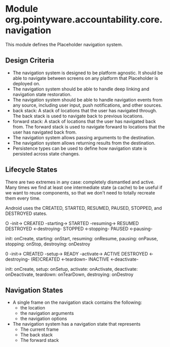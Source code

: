 # Module org.pointyware.accountability.core.navigation
This module defines the Placeholder navigation system.

## Design Criteria
- The navigation system is designed to be platform agnostic. It should be able to navigate between screens on any platform that Placeholder is deployed on.
- The navigation system should be able to handle deep linking and navigation state restoration.
- The navigation system should be able to handle navigation events from any source, including user input, push notifications, and other sources.
- back stack: A stack of locations that the user has navigated through. The back stack is used to navigate back to previous locations.
- forward stack: A stack of locations that the user has navigated back from. The forward stack is used to navigate forward to locations that the user has navigated back from.
- The navigation system allows passing arguments to the destination.
- The navigation system allows returning results from the destination.
- Persistence types can be used to define how navigation state is persisted across state changes.

## Lifecycle States
There are two extremes in any case: completely dismantled and active. Many times we find at least one intermediate state (a cache) to be useful if we want to reuse components, so that we don't need to totally recreate them every time.

Android uses the CREATED, STARTED, RESUMED, PAUSED, STOPPED, and DESTROYED states.

O           -init->         CREATED -starting-> STARTED -resuming-> RESUMED 
DESTROYED   <-destroying-   STOPPED <-stopping- PAUSED  <-pausing-

init: onCreate,
starting: onStart,
resuming: onResume,
pausing: onPause,
stopping: onStop,
destroying: onDestroy

0           -init->         CREATED -setup->    READY       -activate->   ACTIVE
DESTROYED <-destroying- (RE)CREATED <-teardown- INACTIVE    <-deactivate-

init: onCreate,
setup: onSetup,
activate: onActivate,
deactivate: onDeactivate,
teardown: onTearDown,
destroying: onDestroy

## Navigation States
- A single frame on the navigation stack contains the following:
  - the location
  - the navigation arguments
  - the navigation options
- The navigation system has a navigation state that represents
  - The current frame
  - The back stack
  - The forward stack
